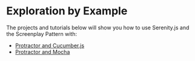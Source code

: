 # Exploration by Example

The projects and tutorials below will show you how
to use Serenity.js and the Screenplay Pattern with:

- [Protractor and Cucumber.js](todomvc-protractor-cucumber/)
- [Protractor and Mocha](todomvc-protractor-mocha/)